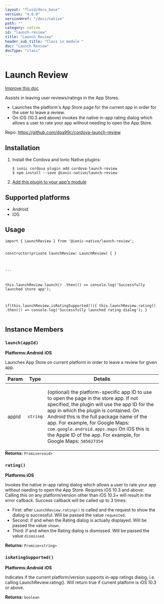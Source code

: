 ```yaml
---
layout: "fluid/docs_base"
version: "4.6.0"
versionHref: "/docs/native"
path: ""
category: native
id: "launch-review"
title: "Launch Review"
header_sub_title: "Class in module "
doc: "Launch Review"
docType: "class"
---
```


<h1 class="api-title">Launch Review</h1>

<a class="improve-v2-docs" href="http://github.com/ionic-team/ionic-native/edit/master/src/@ionic-native/plugins/launch-review/index.ts#L1">
  Improve this doc
</a>







<p>Assists in leaving user reviews/ratings in the App Stores.</p>
<ul>
<li>Launches the platform&#39;s App Store page for the current app in order for the user to leave a review.</li>
<li>On iOS (10.3 and above) invokes the native in-app rating dialog which allows a user to rate your app without needing to open the App Store.</li>
</ul>


<p>Repo:
  <a href="https://github.com/dpa99c/cordova-launch-review">
    https://github.com/dpa99c/cordova-launch-review
  </a>
</p>


<h2><a class="anchor" name="installation" href="#installation"></a>Installation</h2>
<ol class="installation">
  <li>Install the Cordova and Ionic Native plugins:<br>
    <pre><code class="nohighlight">$ ionic cordova plugin add cordova-launch-review
$ npm install --save @ionic-native/launch-review
</code></pre>
  </li>
  <li><a href="https://ionicframework.com/docs/native/#Add_Plugins_to_Your_App_Module">Add this plugin to your app's module</a></li>
</ol>



<h2><a class="anchor" name="platforms" href="#platforms"></a>Supported platforms</h2>
<ul>
  <li>Android</li><li>iOS</li>
</ul>






<h2><a class="anchor" name="usage" href="#usage"></a>Usage</h2>
<pre><code class="lang-typescript">import { LaunchReview } from &#39;@ionic-native/launch-review&#39;;

constructor(private launchReview: LaunchReview) { }

...

this.launchReview.launch()
  .then(() =&gt; console.log(&#39;Successfully launched store app&#39;);

if(this.launchReview.isRatingSupported()){
  this.launchReview.rating()
    .then(() =&gt; console.log(&#39;Successfully launched rating dialog&#39;);
}
</code></pre>








<h2><a class="anchor" name="instance-members" href="#instance-members"></a>Instance Members</h2>
<h3><a class="anchor" name="launch" href="#launch"></a><code>launch(appId)</code></h3>



<p>
  <strong>Platforms:</strong><strong class="tag">Android</strong>&nbsp;<strong class="tag">iOS</strong>&nbsp;</p>


Launches App Store on current platform in order to leave a review for given app.
<table class="table param-table" style="margin:0;">
  <thead>
  <tr>
    <th>Param</th>
    <th>Type</th>
    <th>Details</th>
  </tr>
  </thead>
  <tbody>
  <tr>
    <td>
      appId</td>
    <td>
      <code>string</code>
    </td>
    <td>
      <p>(optional) the platform-specific app ID to use to open the page in the store app.
If not specified, the plugin will use the app ID for the app in which the plugin is contained.
On Android this is the full package name of the app. For example, for Google Maps: <code>com.google.android.apps.maps</code>
On iOS this is the Apple ID of the app. For example, for Google Maps: <code>585027354</code></p>
</td>
  </tr>
  </tbody>
</table>

<div class="return-value" markdown="1">
  <i class="icon ion-arrow-return-left"></i>
  <b>Returns:</b> <code>Promise&lt;void&gt;</code> 
</div><h3><a class="anchor" name="rating" href="#rating"></a><code>rating()</code></h3>



<p>
  <strong>Platforms:</strong><strong class="tag">iOS</strong>&nbsp;</p>


Invokes the native in-app rating dialog which allows a user to rate your app without needing to open the App Store.
Requires iOS 10.3 and above: Calling this on any platform/version other than iOS 10.3+ will result in the error callback.
Success callback will be called up to 3 times:
- First: after `LaunchReview.rating()` is called and the request to show the dialog is successful. Will be passed the value `requested`.
- Second: if and when the Rating dialog is actually displayed.  Will be passed the value `shown`.
- Third: if and when the Rating dialog is dismissed.  Will be passed the value `dismissed`.


<div class="return-value" markdown="1">
  <i class="icon ion-arrow-return-left"></i>
  <b>Returns:</b> <code>Promise&lt;string&gt;</code> 
</div><h3><a class="anchor" name="isRatingSupported" href="#isRatingSupported"></a><code>isRatingSupported()</code></h3>



<p>
  <strong>Platforms:</strong><strong class="tag">Android</strong>&nbsp;<strong class="tag">iOS</strong>&nbsp;</p>


Indicates if the current platform/version supports in-app ratings dialog, i.e. calling LaunchReview.rating().
Will return true if current platform is iOS 10.3 or above.


<div class="return-value" markdown="1">
  <i class="icon ion-arrow-return-left"></i>
  <b>Returns:</b> <code>boolean</code> 
</div>





